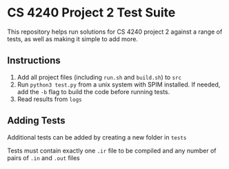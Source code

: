 # CS 4240 Project 2 Test Suite
This repository helps run solutions for CS 4240 project 2 against a range of tests, as well as making it simple to add more.
## Instructions
1. Add all project files (including `run.sh` and `build.sh`) to `src`
2. Run `python3 test.py` from a unix system with SPIM installed. If needed, add the `-b` flag to build the code before running tests.
3. Read results from `logs`

## Adding Tests
Additional tests can be added by creating a new folder in `tests`

Tests must contain exactly one `.ir` file to be compiled and any number of pairs of `.in` and `.out` files